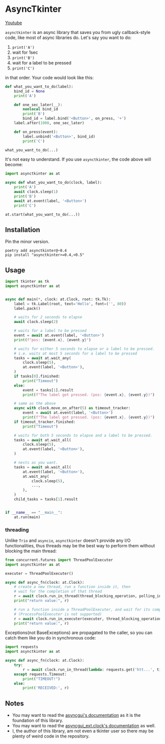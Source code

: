 # AsyncTkinter

[Youtube](https://youtu.be/8XP1KgRd3jI)

`asynctkinter` is an async library that saves you from ugly callback-style code,
like most of async libraries do.
Let's say you want to do:

1. `print('A')`
1. wait for 1sec
1. `print('B')`
1. wait for a label to be pressed
1. `print('C')`

in that order.
Your code would look like this:

```python
def what_you_want_to_do(label):
    bind_id = None
    print('A')

    def one_sec_later(__):
        nonlocal bind_id
        print('B')
        bind_id = label.bind('<Button>', on_press, '+')
    label.after(1000, one_sec_later)

    def on_press(event):
        label.unbind('<Button>', bind_id)
        print('C')

what_you_want_to_do(...)
```

It's not easy to understand.
If you use `asynctkinter`, the code above will become:

```python
import asynctkinter as at

async def what_you_want_to_do(clock, label):
    print('A')
    await clock.sleep(1)
    print('B')
    await at.event(label, '<Button>')
    print('C')

at.start(what_you_want_to_do(...))
```

## Installation

Pin the minor version.

```text
poetry add asynctkinter@~0.4
pip install "asynctkinter>=0.4,<0.5"
```

## Usage

```python
import tkinter as tk
import asynctkinter as at


async def main(*, clock: at.Clock, root: tk.Tk):
    label = tk.Label(root, text='Hello', font=('', 80))
    label.pack()

    # waits for 2 seconds to elapse
    await clock.sleep(2)

    # waits for a label to be pressed
    event = await at.event(label, '<Button>')
    print(f"pos: {event.x}, {event.y}")

    # waits for either 5 seconds to elapse or a label to be pressed.
    # i.e. waits at most 5 seconds for a label to be pressed
    tasks = await at.wait_any(
        clock.sleep(5),
        at.event(label, '<Button>'),
    )
    if tasks[0].finished:
        print("Timeout")
    else:
        event = tasks[1].result
        print(f"The label got pressed. (pos: {event.x}, {event.y})")

    # same as the above
    async with clock.move_on_after(5) as timeout_tracker:
        event = await at.event(label, '<Button>')
        print(f"The label got pressed. (pos: {event.x}, {event.y})")
    if timeout_tracker.finished:
        print("Timeout")

    # waits for both 5 seconds to elapse and a label to be pressed.
    tasks = await at.wait_all(
        clock.sleep(5),
        at.event(label, '<Button>'),
    )

    # nests as you want.
    tasks = await ak.wait_all(
        at.event(label, '<Button>'),
        at.wait_any(
            clock.sleep(5),
            ...,
        ),
    )
    child_tasks = tasks[1].result


if __name__ == "__main__":
    at.run(main)
```

### threading

Unlike `Trio` and `asyncio`, `asynctkinter` doesn't provide any I/O functionalities,
thus threads may be the best way to perform them without blocking the main thread:

```python
from concurrent.futures import ThreadPoolExecuter
import asynctkinter as at

executer = ThreadPoolExecuter()

async def async_fn(clock: at.Clock):
    # create a new thread, run a function inside it, then
    # wait for the completion of that thread
    r = await clock.run_in_thread(thread_blocking_operation, polling_interval=1.0)
    print("return value:", r)

    # run a function inside a ThreadPoolExecuter, and wait for its completion.
    # (ProcessPoolExecuter is not supported)
    r = await clock.run_in_executer(executer, thread_blocking_operation, polling_interval=0.1)
    print("return value:", r)
```

Exceptions(not BaseExceptions) are propagated to the caller,
so you can catch them like you do in synchronous code:

```python
import requests
import asynctkinter as at

async def async_fn(clock: at.Clock):
    try:
        r = await clock.run_in_thread(lambda: requests.get('htt...', timeout=10), ...)
    except requests.Timeout:
        print("TIMEOUT!")
    else:
        print('RECEIVED:', r)
```


## Notes

- You may want to read the [asyncgui's documentation](https://asyncgui.github.io/asyncgui/) as it is the foundation of this library.
- You may want to read the [asyncgui_ext.clock's documentation](https://asyncgui.github.io/asyncgui-ext-clock/) as well.
- I, the author of this library, am not even a tkinter user so there may be plenty of weird code in the repository.
